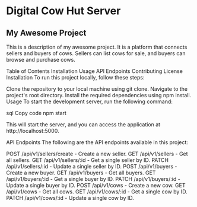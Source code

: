# Digital Cow Hut Server

## My Awesome Project
This is a description of my awesome project. It is a platform that connects sellers and buyers of cows. Sellers can list cows for sale, and buyers can browse and purchase cows.

Table of Contents
Installation
Usage
API Endpoints
Contributing
License
Installation
To run this project locally, follow these steps:

Clone the repository to your local machine using git clone.
Navigate to the project's root directory.
Install the required dependencies using npm install.
Usage
To start the development server, run the following command:

sql
Copy code
npm start

This will start the server, and you can access the application at http://localhost:5000.

API Endpoints
The following are the API endpoints available in this project:

POST /api/v1/sellers/create - Create a new seller.
GET /api/v1/sellers - Get all sellers.
GET /api/v1/sellers/:id - Get a single seller by ID.
PATCH /api/v1/sellers/:id - Update a single seller by ID.
POST /api/v1/buyers - Create a new buyer.
GET /api/v1/buyers - Get all buyers.
GET /api/v1/buyers/:id - Get a single buyer by ID.
PATCH /api/v1/buyers/:id - Update a single buyer by ID.
POST /api/v1/cows - Create a new cow.
GET /api/v1/cows - Get all cows.
GET /api/v1/cows/:id - Get a single cow by ID.
PATCH /api/v1/cows/:id - Update a single cow by ID.